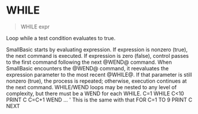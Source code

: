 # WHILE

> WHILE expr

Loop while a test condition evaluates to true.


SmallBasic starts by evaluating expression. If expression is nonzero (true), the next command is executed. If expression is zero (false), control passes to the first command following the next @WEND@ command.
When SmallBasic encounters the @WEND@ command, it reevaluates the expression parameter to the most recent @WHILE@. If that parameter is still nonzero (true), the process is repeated; otherwise, execution continues at the next command.
WHILE/WEND loops may be nested to any level of complexity, but there must be a WEND for each WHILE.
C=1
WHILE C<10
    PRINT C
    C=C+1
WEND
...
' This is the same with that
FOR C=1 TO 9
    PRINT C
NEXT

